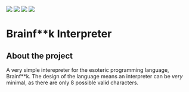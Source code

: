 <img src="https://img.shields.io/github/repo-size/Will1162/Brainfk-Interpreter"/> <img src="https://img.shields.io/tokei/lines/github/Will1162/Brainfk-Interpreter"/> <img src="https://img.shields.io/github/downloads/Will1162/Brainfk-Interpreter/total"/> <img src="https://img.shields.io/github/last-commit/Will1162/Brainfk-Interpreter"/>

# Brainf**k Interpreter

## About the project

A very simple interepreter for the esoteric programming language, Brainf**k. The design of the language means an interpreter can be *very* minimal, as there are only 8 possible valid characters.
